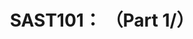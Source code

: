 ---
title: "SAST101： （Part 1/）"
excerpt: ''

collection: practice
category: '101'
permalink: /practice/sast101-1
tags: 
  - code audit
  - sast

layout: single
read_time: true
author_profile: false
comments: true
share: true
related: true
---